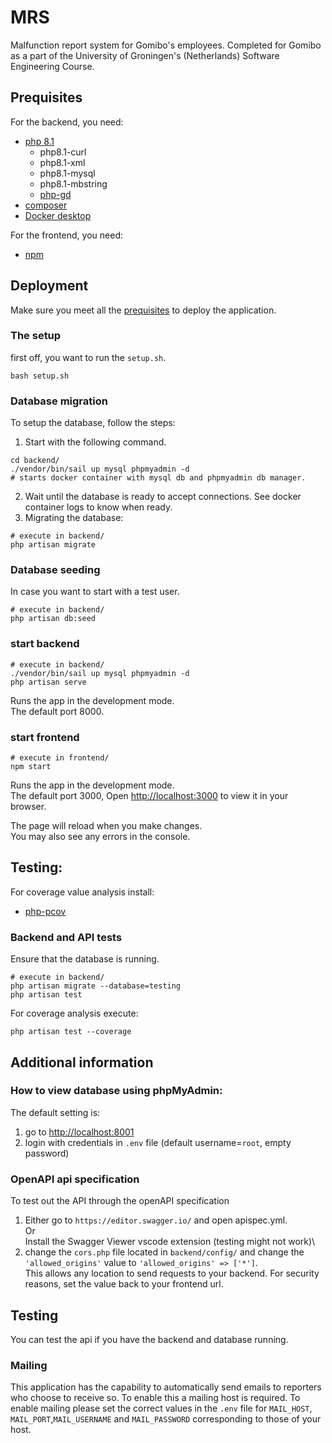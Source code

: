 # MRS
Malfunction report system for Gomibo's employees. Completed for Gomibo as a part of the University of Groningen's (Netherlands) Software Engineering Course. 

## Prequisites
For the backend, you need:
- [php 8.1](https://www.php.net/manual/en/install.php)
  - php8.1-curl
  - php8.1-xml
  - php8.1-mysql
  - php8.1-mbstring
  - [php-gd](https://www.php.net/manual/en/book.image.php)
- [composer](https://getcomposer.org/download/)
- [Docker desktop](https://www.docker.com/products/docker-desktop/)

For the frontend, you need:
- [npm](https://docs.npmjs.com/downloading-and-installing-node-js-and-npm)

## Deployment
Make sure you meet all the [prequisites](#prequisites) to deploy the application.
### The setup
first off, you want to run the `setup.sh`.
```
bash setup.sh
```
### Database migration
To setup the database, follow the steps:
1. Start with the following command.
```
cd backend/
./vendor/bin/sail up mysql phpmyadmin -d
# starts docker container with mysql db and phpmyadmin db manager.
```
2. Wait until the database is ready to accept connections. See docker container logs to know when ready.
3. Migrating the database:
```
# execute in backend/
php artisan migrate
```

### Database seeding
In case you want to start with a test user.
```
# execute in backend/
php artisan db:seed
```

### start backend
```
# execute in backend/
./vendor/bin/sail up mysql phpmyadmin -d 
php artisan serve
```
Runs the app in the development mode.\
The default port 8000.


### start frontend
```
# execute in frontend/
npm start
```
Runs the app in the development mode.\
The default port 3000, Open [http://localhost:3000](http://localhost:3000) to view it in your browser.

The page will reload when you make changes.\
You may also see any errors in the console.


## Testing:

For coverage value analysis install:
- [php-pcov](https://github.com/krakjoe/pcov/blob/develop/INSTALL.md)

### Backend and API tests

Ensure that the database is running.
```
# execute in backend/
php artisan migrate --database=testing
php artisan test
```
For coverage analysis execute:
```
php artisan test --coverage
```


## Additional information

### How to view database using phpMyAdmin:
The default setting is:
1. go to [http://localhost:8001](http://localhost:8001)
2. login with credentials in `.env` file (default username=`root`, empty password)

### OpenAPI api specification
To test out the API through the openAPI specification 
1. Either go to `https://editor.swagger.io/` and open apispec.yml.\
Or\
Install the Swagger Viewer vscode extension (testing might not work)\
2. change the `cors.php` file located in `backend/config/` and change the `'allowed_origins'` value to `'allowed_origins' => ['*']`.\
This allows any location to send requests to your backend. For security reasons, set the value back to your frontend url.


## Testing
You can test the api if you have the backend and database running.


### Mailing
This application has the capability to automatically send emails to reporters who choose to receive so. To enable this a mailing host is required. To enable mailing please set the correct values in the `.env` file for `MAIL_HOST`, `MAIL_PORT`,`MAIL_USERNAME` and `MAIL_PASSWORD` corresponding to those of your host.
